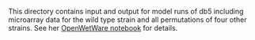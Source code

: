 This directory contains input and output for model runs of db5 including microarray data for the wild type strain and all permutations of four other strains.  See her [OpenWetWare notebook](https://openwetware.org/wiki/Alice_Finton_Online_Lab_Notebook) for details.
